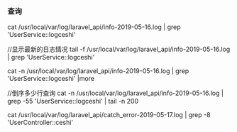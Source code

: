 ### 查询
cat /usr/local/var/log/laravel_api/info-2019-05-16.log | grep 'UserService::logceshi'

//显示最新的日志情况
tail -f /usr/local/var/log/laravel_api/info-2019-05-16.log | grep 'UserService::logceshi'

cat -n /usr/local/var/log/laravel_api/info-2019-05-16.log | grep 'UserService::logceshi' |more

//倒序多少行查询
cat -n /usr/local/var/log/laravel_api/info-2019-05-16.log | grep  -55 'UserService::logceshi' | tail -n 200


cat /usr/local/var/log/laravel_api/catch_error-2019-05-17.log | grep -8 'UserController::ceshi'
